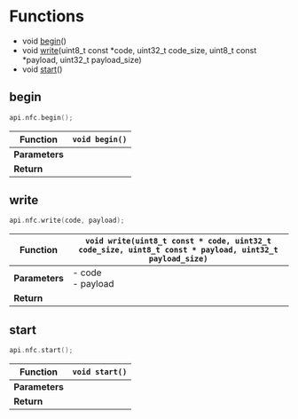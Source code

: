 
# Functions

* void [begin](#begin)()
* void [write](#write)(uint8_t const *code, uint32_t code_size, uint8_t const *payload, uint32_t payload_size)
* void [start](#start)()


## begin

```c
api.nfc.begin();
```

| **Function**   | `void begin()` |
| -------------- | -------------- |
| **Parameters** |                |
| **Return**     |                |

## write

```c
api.nfc.write(code, payload);
```

| **Function**   | `void write(uint8_t const * code, uint32_t code_size, uint8_t const * payload, uint32_t payload_size)` |
| -------------- | ------------------------------------------------------------------------------------------------------ |
| **Parameters** | - code <br> - payload                                                                                  |
| **Return**     |                                                                                                        |

## start

```c
api.nfc.start();	
```

| **Function**   | `void start()` |
| -------------- | -------------- |
| **Parameters** |                |
| **Return**     |                |
